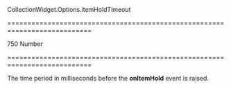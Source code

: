 <!--id-->CollectionWidget.Options.itemHoldTimeout<!--/id-->
===========================================================================
<!--default-->750<!--/default-->
<!--type-->Number<!--/type-->
===========================================================================

<!--shortDescription-->
The time period in milliseconds before the **onItemHold** event is raised.
<!--/shortDescription-->

<!--fullDescription-->

<!--/fullDescription-->